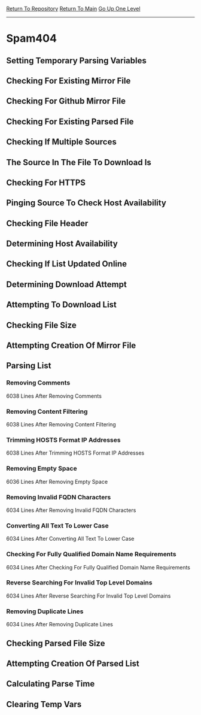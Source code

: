 [Return To Repository](https://github.com/deathbybandaid/piholeparser/)
[Return To Main](https://github.com/deathbybandaid/piholeparser/blob/master/RecentRunLogs/Mainlog.md)
[Go Up One Level](https://github.com/deathbybandaid/piholeparser/blob/master/RecentRunLogs/TopLevelScripts/30-Processing-Blacklists.md)
____________________________________
# Spam404
## Setting Temporary Parsing Variables
## Checking For Existing Mirror File
## Checking For Github Mirror File
## Checking For Existing Parsed File
## Checking If Multiple Sources
## The Source In The File To Download Is
## Checking For HTTPS
## Pinging Source To Check Host Availability
## Checking File Header
## Determining Host Availability
## Checking If List Updated Online
## Determining Download Attempt
## Attempting To Download List
## Checking File Size
## Attempting Creation Of Mirror File
## Parsing List
### Removing Comments
6038 Lines After Removing Comments
### Removing Content Filtering
6038 Lines After Removing Content Filtering
### Trimming HOSTS Format IP Addresses
6038 Lines After Trimming HOSTS Format IP Addresses
### Removing Empty Space
6036 Lines After Removing Empty Space
### Removing Invalid FQDN Characters
6034 Lines After Removing Invalid FQDN Characters
### Converting All Text To Lower Case
6034 Lines After Converting All Text To Lower Case
### Checking For Fully Qualified Domain Name Requirements
6034 Lines After Checking For Fully Qualified Domain Name Requirements
### Reverse Searching For Invalid Top Level Domains
6034 Lines After Reverse Searching For Invalid Top Level Domains
### Removing Duplicate Lines
6034 Lines After Removing Duplicate Lines
## Checking Parsed File Size
## Attempting Creation Of Parsed List
## Calculating Parse Time
## Clearing Temp Vars
